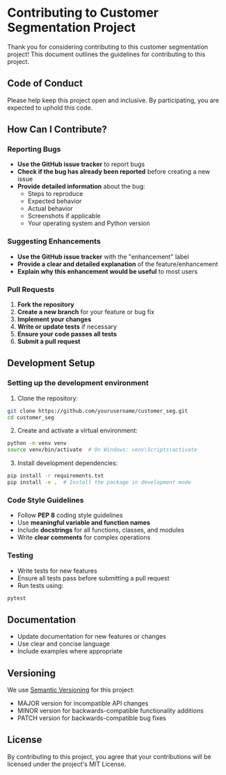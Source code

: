 # Contributing to Customer Segmentation Project

Thank you for considering contributing to this customer segmentation project! This document outlines the guidelines for contributing to this project.

## Code of Conduct

Please help keep this project open and inclusive. By participating, you are expected to uphold this code.

## How Can I Contribute?

### Reporting Bugs

- **Use the GitHub issue tracker** to report bugs
- **Check if the bug has already been reported** before creating a new issue
- **Provide detailed information** about the bug:
  - Steps to reproduce
  - Expected behavior
  - Actual behavior
  - Screenshots if applicable
  - Your operating system and Python version

### Suggesting Enhancements

- **Use the GitHub issue tracker** with the "enhancement" label
- **Provide a clear and detailed explanation** of the feature/enhancement
- **Explain why this enhancement would be useful** to most users

### Pull Requests

1. **Fork the repository**
2. **Create a new branch** for your feature or bug fix
3. **Implement your changes**
4. **Write or update tests** if necessary
5. **Ensure your code passes all tests**
6. **Submit a pull request**

## Development Setup

### Setting up the development environment

1. Clone the repository:
```bash
git clone https://github.com/yourusername/customer_seg.git
cd customer_seg
```

2. Create and activate a virtual environment:
```bash
python -m venv venv
source venv/bin/activate  # On Windows: venv\Scripts\activate
```

3. Install development dependencies:
```bash
pip install -r requirements.txt
pip install -e .  # Install the package in development mode
```

### Code Style Guidelines

- Follow **PEP 8** coding style guidelines
- Use **meaningful variable and function names**
- Include **docstrings** for all functions, classes, and modules
- Write **clear comments** for complex operations

### Testing

- Write tests for new features
- Ensure all tests pass before submitting a pull request
- Run tests using:
```bash
pytest
```

## Documentation

- Update documentation for new features or changes
- Use clear and concise language
- Include examples where appropriate

## Versioning

We use [Semantic Versioning](https://semver.org/) for this project:
- MAJOR version for incompatible API changes
- MINOR version for backwards-compatible functionality additions
- PATCH version for backwards-compatible bug fixes

## License

By contributing to this project, you agree that your contributions will be licensed under the project's MIT License. 